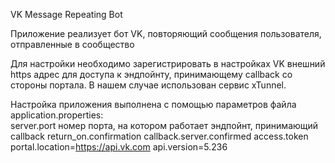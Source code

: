 VK Message Repeating Bot

Приложение реализует бот VK, повторяющий сообщения пользователя, отправленные в сообщество

Для настройки необходимо зарегистрировать в настройках VK внешний https адрес для доступа к эндпойнту, принимающему callback со стороны портала. В нашем случае использован сервис xTunnel.

Настройка приложения выполнена с помощью параметров файла application.properties:<br>
server.port номер порта, на котором работает эндпойнт, принимающий callback
return_on.confirmation
callback.server.confirmed
access.token
portal.location=https://api.vk.com
api.version=5.236
